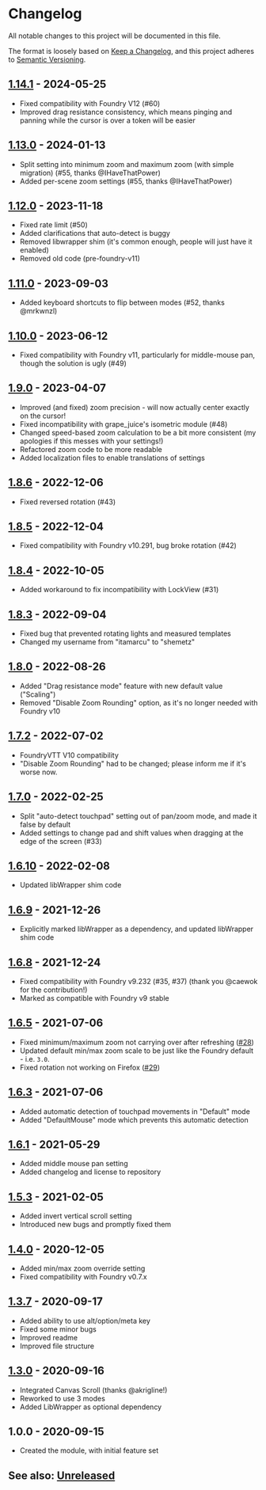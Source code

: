 # Changelog
All notable changes to this project will be documented in this file.

The format is loosely based on [Keep a Changelog](https://keepachangelog.com/en/1.0.0/),
and this project adheres to [Semantic Versioning](https://semver.org/spec/v2.0.0.html).

## [1.14.1] - 2024-05-25
- Fixed compatibility with Foundry V12 (#60)
- Improved drag resistance consistency, which means pinging and panning while the cursor is over a token will be easier

## [1.13.0] - 2024-01-13
- Split setting into minimum zoom and maximum zoom (with simple migration) (#55, thanks @IHaveThatPower)
- Added per-scene zoom settings (#55, thanks @IHaveThatPower)

## [1.12.0] - 2023-11-18
- Fixed rate limit (#50)
- Added clarifications that auto-detect is buggy
- Removed libwrapper shim (it's common enough, people will just have it enabled)
- Removed old code (pre-foundry-v11)

## [1.11.0] - 2023-09-03
- Added keyboard shortcuts to flip between modes (#52, thanks @mrkwnzl)

## [1.10.0] - 2023-06-12
- Fixed compatibility with Foundry v11, particularly for middle-mouse pan, though the solution is ugly (#49)

## [1.9.0] - 2023-04-07
- Improved (and fixed) zoom precision - will now actually center exactly on the cursor!
- Fixed incompatibility with grape_juice's isometric module (#48)
- Changed speed-based zoom calculation to be a bit more consistent (my apologies if this messes with your settings!)
- Refactored zoom code to be more readable
- Added localization files to enable translations of settings

## [1.8.6] - 2022-12-06
- Fixed reversed rotation (#43)

## [1.8.5] - 2022-12-04
- Fixed compatibility with Foundry v10.291, bug broke rotation (#42)

## [1.8.4] - 2022-10-05
- Added workaround to fix incompatibility with LockView (#31)

## [1.8.3] - 2022-09-04
- Fixed bug that prevented rotating lights and measured templates
- Changed my username from "itamarcu" to "shemetz"

## [1.8.0] - 2022-08-26
- Added "Drag resistance mode" feature with new default value ("Scaling")
- Removed "Disable Zoom Rounding" option, as it's no longer needed with Foundry v10

## [1.7.2] - 2022-07-02
- FoundryVTT V10 compatibility
- "Disable Zoom Rounding" had to be changed;  please inform me if it's worse now.

## [1.7.0] - 2022-02-25
- Split "auto-detect touchpad" setting out of pan/zoom mode, and made it false by default
- Added settings to change pad and shift values when dragging at the edge of the screen (#33)

## [1.6.10] - 2022-02-08
- Updated libWrapper shim code

## [1.6.9] - 2021-12-26
- Explicitly marked libWrapper as a dependency, and updated libWrapper shim code

## [1.6.8] - 2021-12-24
- Fixed compatibility with Foundry v9.232 (#35, #37) (thank you @caewok for the contribution!)
- Marked as compatible with Foundry v9 stable

## [1.6.5] - 2021-07-06
- Fixed minimum/maximum zoom not carrying over after refreshing ([#28](https://github.com/shemetz/ZoomPanOptions/issues/28))
- Updated default min/max zoom scale to be just like the Foundry default - i.e. `3.0`.
- Fixed rotation not working on Firefox ([#29](https://github.com/shemetz/ZoomPanOptions/issues/29))

## [1.6.3] - 2021-07-06
- Added automatic detection of touchpad movements in "Default" mode
- Added "DefaultMouse" mode which prevents this automatic detection

## [1.6.1] - 2021-05-29
- Added middle mouse pan setting
- Added changelog and license to repository

## [1.5.3] - 2021-02-05
- Added invert vertical scroll setting
- Introduced new bugs and promptly fixed them

## [1.4.0] - 2020-12-05
- Added min/max zoom override setting
- Fixed compatibility with Foundry v0.7.x

## [1.3.7] - 2020-09-17
- Added ability to use alt/option/meta key
- Fixed some minor bugs
- Improved readme
- Improved file structure

## [1.3.0] - 2020-09-16
- Integrated Canvas Scroll (thanks @akrigline!)
- Reworked to use 3 modes
- Added LibWrapper as optional dependency

## 1.0.0 - 2020-09-15
- Created the module, with initial feature set

## See also: [Unreleased]

[1.3.0]: https://github.com/shemetz/ZoomPanOptions/compare/1.0.0...1.3.0
[1.3.7]: https://github.com/shemetz/ZoomPanOptions/compare/1.3.0...1.3.7
[1.4.0]: https://github.com/shemetz/ZoomPanOptions/compare/1.3.7...1.4.0
[1.5.3]: https://github.com/shemetz/ZoomPanOptions/compare/1.4.0...1.5.3
[1.6.1]: https://github.com/shemetz/ZoomPanOptions/compare/1.5.3...1.6.1
[1.6.3]: https://github.com/shemetz/ZoomPanOptions/compare/1.6.1...1.6.3
[1.6.5]: https://github.com/shemetz/ZoomPanOptions/compare/1.6.3...1.6.5
[1.6.8]: https://github.com/shemetz/ZoomPanOptions/compare/1.6.5...1.6.8
[1.6.9]: https://github.com/shemetz/ZoomPanOptions/compare/1.6.8...1.6.9
[1.6.10]: https://github.com/shemetz/ZoomPanOptions/compare/1.6.9...1.6.10
[1.7.0]: https://github.com/shemetz/ZoomPanOptions/compare/1.6.10...1.7.0
[1.7.2]: https://github.com/shemetz/ZoomPanOptions/compare/1.7.0...1.7.2
[1.7.4]: https://github.com/shemetz/ZoomPanOptions/compare/1.7.2...1.7.4
[1.8.0]: https://github.com/shemetz/ZoomPanOptions/compare/1.7.4...1.8.0
[1.8.3]: https://github.com/shemetz/ZoomPanOptions/compare/1.8.0...1.8.3
[1.8.4]: https://github.com/shemetz/ZoomPanOptions/compare/1.8.3...1.8.4
[1.8.5]: https://github.com/shemetz/ZoomPanOptions/compare/1.8.4...1.8.5
[1.8.6]: https://github.com/shemetz/ZoomPanOptions/compare/1.8.5...1.8.6
[1.9.0]: https://github.com/shemetz/ZoomPanOptions/compare/1.8.6...1.9.0
[1.10.0]: https://github.com/shemetz/ZoomPanOptions/compare/1.9.0...1.10.0
[1.11.0]: https://github.com/shemetz/ZoomPanOptions/compare/1.10.0...1.11.0
[1.12.0]: https://github.com/shemetz/ZoomPanOptions/compare/1.11.0...1.12.0
[1.13.0]: https://github.com/shemetz/ZoomPanOptions/compare/1.12.0...1.13.0
[1.14.1]: https://github.com/shemetz/ZoomPanOptions/compare/1.13.0...1.14.1
[Unreleased]: https://github.com/shemetz/ZoomPanOptions/compare/1.14.1...HEAD
